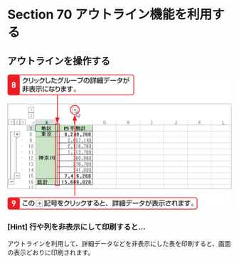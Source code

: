 # Section 70 アウトライン機能を利用する

## アウトラインを操作する

![](006.png)

### [Hint] 行や列を非表示にして印刷すると…

アウトラインを利用して、詳細データなどを非表示にした表を印刷すると、画面の表示どおりに印刷されます。
